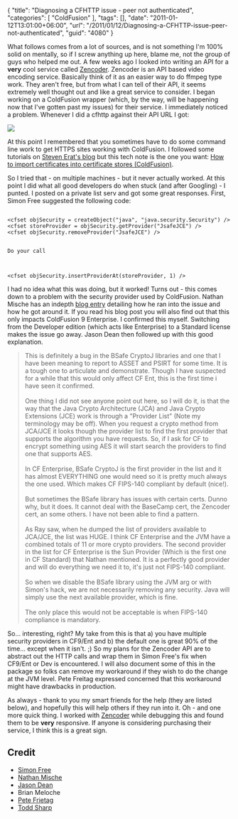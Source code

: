 {
	"title": "Diagnosing a CFHTTP issue - peer not authenticated",
	"categories": [
		"ColdFusion"
	],
	"tags": [],
	"date": "2011-01-12T13:01:00+06:00",
	"url": "/2011/01/12/Diagnosing-a-CFHTTP-issue-peer-not-authenticated",
	"guid": "4080"
}

What follows comes from a lot of sources, and is not something I'm 100% solid on mentally, so if I screw anything up here, blame me, not the group of guys who helped me out. A few weeks ago I looked into writing an API for a <b>very</b> cool service called <a href="http://zencoder.com/">Zencoder</a>. Zencoder is an API based video encoding service. Basically think of it as an easier way to do ffmpeg type work. They aren't free, but from what I can tell of their API, it seems extremely well thought out and like a great service to consider. I began working on a ColdFusion wrapper (which, by the way, will be happening now that I've gotten past my issues) for their service. I immediately noticed a problem. Whenever I did a cfhttp against their API URL I got:
<!--more-->
<p>

<img src="https://static.raymondcamden.com/images/cfjedi/ScreenClip11.png" />

<p>

At this point I remembered that you sometimes have to do some command line work to get HTTPS sites working with ColdFusion. I followed some tutorials on <a href="http://www.talkingtree.com/blog">Steven Erat's blog</a> but this tech note is the one you want: <a href="http://kb2.adobe.com/cps/400/kb400977.html">How to import certificates into certificate stores (ColdFusion)</a>.

<p>

So I tried that - on multiple machines - but it never actually worked. At this point I did what all good developers do when stuck (and after Googling) - I punted. I posted on a private list serv and got some great responses. First, Simon Free suggested the following code:

<p>

<code>
&lt;cfset objSecurity = createObject("java", "java.security.Security") /&gt;
&lt;cfset storeProvider = objSecurity.getProvider("JsafeJCE") /&gt;
&lt;cfset objSecurity.removeProvider("JsafeJCE") /&gt;

Do your call

&lt;cfset objSecurity.insertProviderAt(storeProvider, 1) /&gt;
</code>

<p>

I had no idea what this was doing, but it worked! Turns out - this comes down to a problem with the security provider used by ColdFusion. Nathan Mische has an indepth <a href="http://www.mischefamily.com/nathan/index.cfm/2010/4/16/OpenID-And-ColdFusion">blog entry</a> detailing how he ran into the issue and how he got around it. If you read his blog post you will also find out that this only impacts ColdFusion 9 Enterprise. I confirmed this myself. Switching from the Developer edition (which acts like Enterprise) to a Standard license makes the issue go away. Jason Dean then followed up with this good explanation.

<p>

<blockquote>
This is definitely a bug in the BSafe CryptoJ libraries and one that I have been meaning to report to ASSET and PSIRT for some time. It is a tough one to articulate and demonstrate. Though I have suspected for a while that this would only affect CF Ent, this is the first time i have seen it confirmed.
<br/><br/>
One thing I did not see anyone point out here, so I will do it, is that the way that the Java Crypto Architecture (JCA) and Java Crypto Extensions (JCE) work is through a "Provider List" (Note my terminology may be off).  When you request a crypto method from JCA/JCE it looks though the provider list to find the first provider that supports the algorithm you have requests. So, if I ask for CF to encrypt something using AES it will start search the providers to find one that supports AES. 
<br/><br/>
In CF Enterprise, BSafe CryptoJ is the first provider in the list and it has almost EVERYTHING one would need so it is pretty much always the one used. Which makes CF FIPS-140 compliant by default (nice!).
<br/><br/>
But sometimes the BSafe library has issues with certain certs.  Dunno why, but it does. It cannot deal with the BaseCamp cert, the Zencoder cert, an some others. I have not been able to find a pattern.
<br/><br/>
As Ray saw, when he dumped the list of providers available to JCA/JCE, the list was HUGE. I think CF Enterprise and the JVM have a combined totals of 11 or more crypto providers. The second provider in the list for CF Enterprise is the Sun Provider (Which is the first one in CF Standard) that Nathan mentioned. It is a perfectly good provider and will do everything we need it to, it's just not FIPS-140 compliant. 
<br/><br/>
So when we disable the BSafe library using the JVM arg or with Simon's hack, we are not necessarily removing any security. Java will simply use the next available provider, which is fine. 
<br/><br/>
The only place this would not be acceptable is when FIPS-140 compliance is mandatory. 
</blockquote>

<p>

So... interesting, right? My take from this is that a) you have multiple security providers in CF9/Ent and b) the default one is great 90% of the time... except when it isn't. ;) So my plans for the Zencoder API are to abstract out the HTTP calls and wrap them in Simon Free's fix when CF9/Ent or Dev is encountered. I will also document some of this in the package so folks can remove my workaround if they wish to do the change at the JVM level. Pete Freitag expressed concerned that this workaround might have drawbacks in production. 

<p>

As always - thank to you my smart friends for the help (they are listed below), and hopefully this will help others if they run into it. Oh - and one more quick thing. I worked with <a href="http://zencoder.com">Zencoder</a> while debugging this and found them to be <b>very</b> responsive. If anyone is considering purchasing their service, I think this is a great sign. 

<p>

<h2>Credit</h2>
<ul>
<li><a href="http://www.simonfree.com/blog/">Simon Free</a></li>
<li><a href="http://www.mischefamily.com/nathan/">Nathan Mische</a></li>
<li><a href="http://www.12robots.com/">Jason Dean</a></li>
<li>Brian Meloche</li>
<li><a href="http://www.petefreitag.com/">Pete Frietag</a></li>
<li><a href="http://www.cfsilence.com">Todd Sharp</a></li>